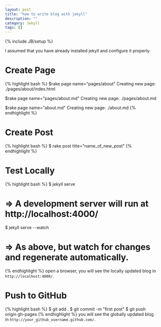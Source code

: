 ```yaml
---
layout: post
title: "how to write blog with jekyll"
description: ""
category: Jekyll
tags: []
---
```

{% include JB/setup %}

I assumed that you have already installed jekyll and configure it properly.

# Create Page #

{% highlight bash %}
$rake page name="pages/about"
Creating new page: ./pages/about/index.html

$rake page name="pages/about.md"
Creating new page: ./pages/about.md

$rake page name="about.md"
Creating new page: ./about.md
{% endhighlight %}
# Create Post #

{% highlight bash %}
$ rake post title="name_of_new_post"
{% endhighlight %}

# Test Locally #

{% highlight bash %}
$ jekyll serve
# => A development server will run at http://localhost:4000/

$ jekyll serve --watch
# => As above, but watch for changes and regenerate automatically.
{% endhighlight %}
open a browser, you will see the locally updated blog in `http://localhost:4000/`.

# Push to GitHub #

{% highlight bash %}
$ git add .
$ git commit -m "first post"
$ git push origin gh-pages
{% endhighlight %}
you will see the globally updated blog in `http://your_github_username.github.com/`.


